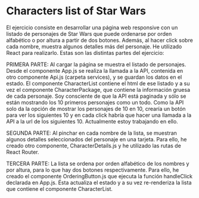 # Characters list of Star Wars

El ejercicio consiste en desarrollar una página web responsive con un listado de personajes de Star Wars que puede ordenarse por orden alfabético o por altura a partir de dos botones. Además, al hacer click sobre cada nombre, muestra algunos detalles más del personaje. He utilizado React para realizarlo. Estas son las distintas partes del ejercicio:

PRIMERA PARTE: Al cargar la página se muestra el listado de personajes. Desde el componente App.js se realiza la llamada a la API, contenida en otro componente Api.js (carpeta services), y se guardan los datos en el estado. El componente CharacterList contiene el html de ese listado y a su vez el componente CharacterPackage, que contiene la información gruesa de cada personaje. Soy consciente de que la API está paginada y sólo se están mostrando los 10 primeros personajes como un todo. Como la API solo da la opción de mostrar los personajes de 10 en 10, crearía un botón para ver los siguientes 10 y en cada click habría que hacer una llamada a la API a la url de los siguientes 10. Actualmente estoy trabajando en ello.

SEGUNDA PARTE: Al pinchar en cada nombre de la lista, se muestran algunos detalles seleccionados del personaje en una tarjeta. Para ello, he creado otro componente, CharacterDetails.js y he utilizado las rutas de React Router.

TERCERA PARTE: La lista se ordena por orden alfabético de los nombres y por altura, para lo que hay dos botones respectivamente. Para ello, he creado el componente
OrderingButton.js que ejecuta la función handleClick declarada en App.js. Ésta actualiza el estado y a su vez re-renderiza la lista que contiene el componente CharacterList.

